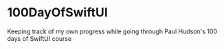 # 100DayOfSwiftUI
Keeping track of my own progress while going through Paul Hudson's 100 days of SwiftUI course
